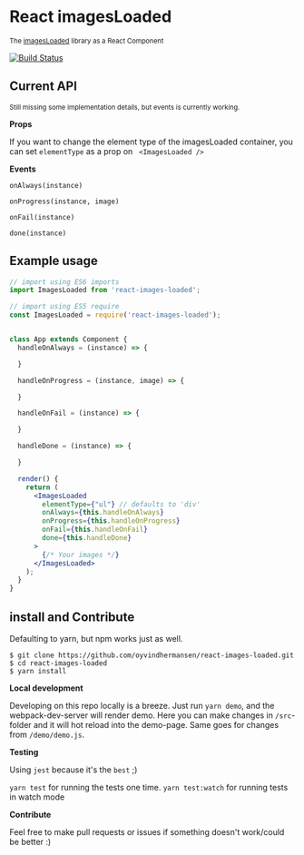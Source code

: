 # React imagesLoaded

<small>The [imagesLoaded](http://imagesloaded.desandro.com) library as a React Component</small>

[![Build Status](https://travis-ci.org/oyvindhermansen/react-images-loaded.svg?branch=master)](https://travis-ci.org/oyvindhermansen/react-images-loaded)

## Current API
<small>Still missing some implementation details, but events is currently working.</small>

<strong>Props</strong>

If you want to change the element type of the imagesLoaded container,
you can set `elementType` as a prop on ` <ImagesLoaded />`

<strong>Events</strong>

```
onAlways(instance)

onProgress(instance, image)

onFail(instance)

done(instance)
```



## Example usage

```js
// import using ES6 imports
import ImagesLoaded from 'react-images-loaded';

// import using ES5 require
const ImagesLoaded = require('react-images-loaded');
```

```jsx

class App extends Component {
  handleOnAlways = (instance) => {

  }

  handleOnProgress = (instance, image) => {

  }

  handleOnFail = (instance) => {

  }

  handleDone = (instance) => {

  }

  render() {
    return (
      <ImagesLoaded
        elementType={"ul"} // defaults to 'div'
        onAlways={this.handleOnAlways}
        onProgress={this.handleOnProgress}
        onFail={this.handleOnFail}
        done={this.handleDone}
      >
        {/* Your images */}
      </ImagesLoaded>
    );
  }
}
```

## install and Contribute
Defaulting to yarn, but npm works just as well.

```
$ git clone https://github.com/oyvindhermansen/react-images-loaded.git
$ cd react-images-loaded
$ yarn install
```

<strong>Local development</strong>

Developing on this repo locally is a breeze. Just run `yarn demo`, and the webpack-dev-server will render demo. Here you can make changes in `/src`-folder and it will hot reload into the demo-page. Same goes for changes from `/demo/demo.js`.

<strong>Testing</strong>

Using `jest` because it's the `best` ;)

`yarn test` for running the tests one time.
`yarn test:watch` for running tests in watch mode

<strong>Contribute</strong>

Feel free to make pull requests or issues if something doesn't work/could be better :)
